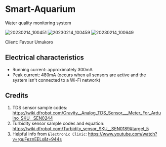 # Smart-Aquarium
Water quality monitoring system  

![20230214_100451](https://user-images.githubusercontent.com/46250887/218694710-b80014f1-94da-4017-b66a-1ba3daf20b35.jpg)
![20230214_100459](https://user-images.githubusercontent.com/46250887/218694781-e6b665ba-9ee9-4f62-9a08-3a1ccbf7d70a.jpg)
![20230214_100649](https://user-images.githubusercontent.com/46250887/218694830-41035e25-18c0-4081-9bff-4c0f38eed98d.jpg)

Client: Favour Umukoro   

## Electrical characteristics  
- Running current: approximately 300mA  
- Peak current: 480mA (occurs when all sensors are active and the system isn't connected to a Wi-Fi network)  

## Credits  
1. TDS sensor sample codes: https://wiki.dfrobot.com/Gravity__Analog_TDS_Sensor___Meter_For_Arduino_SKU__SEN0244   
2. Turbidity sensor sample codes and equation: https://wiki.dfrobot.com/Turbidity_sensor_SKU__SEN0189#target_5   
3. Helpful info from ``Electronic Clinic``: https://www.youtube.com/watch?v=rguFeznEELs&t=944s  


